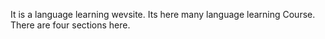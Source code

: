 It is a language  learning wevsite.
Its here many language learning Course.
There are four sections here.
